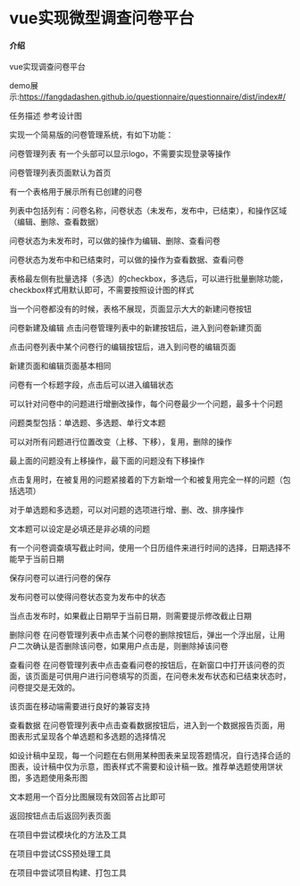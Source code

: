 # vue实现微型调查问卷平台

#### 介绍
vue实现调查问卷平台

demo展示:https://fangdadashen.github.io/questionnaire/questionnaire/dist/index#/

任务描述
参考设计图

实现一个简易版的问卷管理系统，有如下功能：

问卷管理列表
有一个头部可以显示logo，不需要实现登录等操作

问卷管理列表页面默认为首页

有一个表格用于展示所有已创建的问卷

列表中包括列有：问卷名称，问卷状态（未发布，发布中，已结束），和操作区域（编辑、删除、查看数据）

问卷状态为未发布时，可以做的操作为编辑、删除、查看问卷

问卷状态为发布中和已结束时，可以做的操作为查看数据、查看问卷

表格最左侧有批量选择（多选）的checkbox，多选后，可以进行批量删除功能，checkbox样式用默认即可，不需要按照设计图的样式

当一个问卷都没有的时候，表格不展现，页面显示大大的新建问卷按钮

问卷新建及编辑
点击问卷管理列表中的新建按钮后，进入到问卷新建页面

点击问卷列表中某个问卷行的编辑按钮后，进入到问卷的编辑页面

新建页面和编辑页面基本相同

问卷有一个标题字段，点击后可以进入编辑状态

可以针对问卷中的问题进行增删改操作，每个问卷最少一个问题，最多十个问题

问题类型包括：单选题、多选题、单行文本题

可以对所有问题进行位置改变（上移、下移），复用，删除的操作

最上面的问题没有上移操作，最下面的问题没有下移操作

点击复用时，在被复用的问题紧接着的下方新增一个和被复用完全一样的问题（包括选项）

对于单选题和多选题，可以对问题的选项进行增、删、改、排序操作

文本题可以设定是必填还是非必填的问题

有一个问卷调查填写截止时间，使用一个日历组件来进行时间的选择，日期选择不能早于当前日期

保存问卷可以进行问卷的保存

发布问卷可以使得问卷状态变为发布中的状态

当点击发布时，如果截止日期早于当前日期，则需要提示修改截止日期

删除问卷
在问卷管理列表中点击某个问卷的删除按钮后，弹出一个浮出层，让用户二次确认是否删除该问卷，如果用户点击是，则删除掉该问卷

查看问卷
在问卷管理列表中点击查看问卷的按钮后，在新窗口中打开该问卷的页面，该页面是可供用户进行问卷填写的页面，在问卷未发布状态和已结束状态时，问卷提交是无效的。

该页面在移动端需要进行良好的兼容支持

查看数据
在问卷管理列表中点击查看数据按钮后，进入到一个数据报告页面，用图表形式呈现各个单选题和多选题的选择情况

如设计稿中呈现，每一个问题在右侧用某种图表来呈现答题情况，自行选择合适的图表，设计稿中仅为示意，图表样式不需要和设计稿一致。推荐单选题使用饼状图，多选题使用条形图

文本题用一个百分比图展现有效回答占比即可

返回按钮点击后返回列表页面

在项目中尝试模块化的方法及工具

在项目中尝试CSS预处理工具

在项目中尝试项目构建、打包工具
